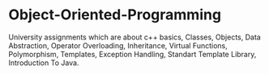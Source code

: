 # Object-Oriented-Programming
University assignments which are about c++ basics, Classes, Objects, Data Abstraction, Operator Overloading, Inheritance, Virtual Functions, Polymorphism, Templates, Exception Handling, Standart Template Library, Introduction To Java.

